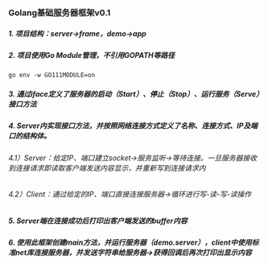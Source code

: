 ### Golang基础服务器框架v0.1
##### 1. 项目结构：server→frame，demo→app
##### 2. 项目使用Go Module管理，不引用GOPATH等路径
```
go env -w GO111MODULE=on
```
##### 3. 通过iface定义了服务器的启动（Start）、停止（Stop）、运行服务（Serve）接口方法
##### 4. Server内实现接口方法，并按照网络连接方式定义了名称、连接方式、IP及端口的结构体。
###### 4.1）Server：给定IP、端口建立socket→服务监听→等待连接。一旦服务器接收到连接请求即读取客户端发送内容显示，并重新写到连接请求内
###### 4.2）Client：通过给定的IP、端口直接连接服务器→循环进行写-读-写-读操作
##### 5. Server端在连接成功后打印出客户端发送的buffer内容
##### 6. 使用此框架创建main方法，并运行服务器（demo.server），client中使用标准net库连接服务器，并发送字符串给服务器→获得回调后再次打印出显示内容